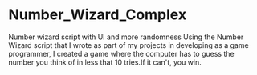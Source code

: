 # Number_Wizard_Complex
Number wizard script with UI and more randomness
Using the Number Wizard script that I wrote as part of my projects in developing as a game programmer, I created a game where the computer has to guess the number you think of in less that 10 tries.If it can't, you win.
